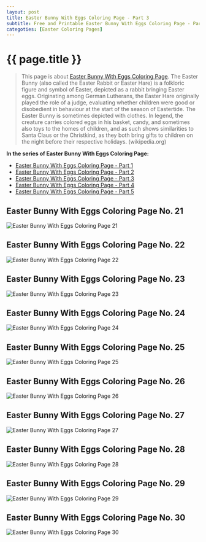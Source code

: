 ```yaml
---
layout: post
title: Easter Bunny With Eggs Coloring Page - Part 3
subtitle: Free and Printable Easter Bunny With Eggs Coloring Page - Part 3
categoties: [Easter Coloring Pages]
---
```

{{ page.title }}
================
> This page is about [Easter Bunny With Eggs Coloring Page](https://hoanghabelle.github.io/). The Easter Bunny (also called the Easter Rabbit or Easter Hare) is a folkloric figure and symbol of Easter, depicted as a rabbit bringing Easter eggs. Originating among German Lutherans, the Easter Hare originally played the role of a judge, evaluating whether children were good or disobedient in behaviour at the start of the season of Eastertide. The Easter Bunny is sometimes depicted with clothes. In legend, the creature carries colored eggs in his basket, candy, and sometimes also toys to the homes of children, and as such shows similarities to Santa Claus or the Christkind, as they both bring gifts to children on the night before their respective holidays. (wikipedia.org)

**In the series of Easter Bunny With Eggs Coloring Page:**

* [Easter Bunny With Eggs Coloring Page - Part 1](https://hoanghabelle.github.io/2017/11/11/Easter-Bunny-With-Eggs-Coloring-Page-part-1.html)
* [Easter Bunny With Eggs Coloring Page - Part 2](https://hoanghabelle.github.io/2017/11/11/Easter-Bunny-With-Eggs-Coloring-Page-part-2.html)
* [Easter Bunny With Eggs Coloring Page - Part 3](https://hoanghabelle.github.io/2017/11/11/Easter-Bunny-With-Eggs-Coloring-Page-part-3.html)
* [Easter Bunny With Eggs Coloring Page - Part 4](https://hoanghabelle.github.io/2017/11/11/Easter-Bunny-With-Eggs-Coloring-Page-part-4.html)
* [Easter Bunny With Eggs Coloring Page - Part 5](https://hoanghabelle.github.io/2017/11/11/Easter-Bunny-With-Eggs-Coloring-Page-part-5.html)
## Easter Bunny With Eggs Coloring Page No. 21
![Easter Bunny With Eggs Coloring Page 21](https://hoanghabelle.github.io/img1/Easter-Bunny-With-Eggs-Coloring-Page%20(21).jpg "Easter Bunny With Eggs Coloring Page 21")

## Easter Bunny With Eggs Coloring Page No. 22
![Easter Bunny With Eggs Coloring Page 22](https://hoanghabelle.github.io/img1/Easter-Bunny-With-Eggs-Coloring-Page%20(22).jpg "Easter Bunny With Eggs Coloring Page 22")

## Easter Bunny With Eggs Coloring Page No. 23
![Easter Bunny With Eggs Coloring Page 23](https://hoanghabelle.github.io/img1/Easter-Bunny-With-Eggs-Coloring-Page%20(23).jpg "Easter Bunny With Eggs Coloring Page 23")

## Easter Bunny With Eggs Coloring Page No. 24
![Easter Bunny With Eggs Coloring Page 24](https://hoanghabelle.github.io/img1/Easter-Bunny-With-Eggs-Coloring-Page%20(24).jpg "Easter Bunny With Eggs Coloring Page 24")

<script async src="//pagead2.googlesyndication.com/pagead/js/adsbygoogle.js"></script><ins class="adsbygoogle" style="display:block" data-ad-format="fluid" data-ad-layout-key="-8i+1w-dq+e9+ft" data-ad-client="ca-pub-6753140515841889" data-ad-slot="6190446671"></ins> <script> (adsbygoogle = window.adsbygoogle || []).push({}); </script>

## Easter Bunny With Eggs Coloring Page No. 25
![Easter Bunny With Eggs Coloring Page 25](https://hoanghabelle.github.io/img1/Easter-Bunny-With-Eggs-Coloring-Page%20(25).jpg "Easter Bunny With Eggs Coloring Page 25")

## Easter Bunny With Eggs Coloring Page No. 26
![Easter Bunny With Eggs Coloring Page 26](https://hoanghabelle.github.io/img1/Easter-Bunny-With-Eggs-Coloring-Page%20(26).jpg "Easter Bunny With Eggs Coloring Page 26")

## Easter Bunny With Eggs Coloring Page No. 27
![Easter Bunny With Eggs Coloring Page 27](https://hoanghabelle.github.io/img1/Easter-Bunny-With-Eggs-Coloring-Page%20(27).jpg "Easter Bunny With Eggs Coloring Page 27")

## Easter Bunny With Eggs Coloring Page No. 28
![Easter Bunny With Eggs Coloring Page 28](https://hoanghabelle.github.io/img1/Easter-Bunny-With-Eggs-Coloring-Page%20(28).jpg "Easter Bunny With Eggs Coloring Page 28")

<script async src="//pagead2.googlesyndication.com/pagead/js/adsbygoogle.js"></script><ins class="adsbygoogle" style="display:block" data-ad-format="fluid" data-ad-layout-key="-8i+1w-dq+e9+ft" data-ad-client="ca-pub-6753140515841889" data-ad-slot="6190446671"></ins> <script> (adsbygoogle = window.adsbygoogle || []).push({}); </script>

## Easter Bunny With Eggs Coloring Page No. 29
![Easter Bunny With Eggs Coloring Page 29](https://hoanghabelle.github.io/img1/Easter-Bunny-With-Eggs-Coloring-Page%20(29).jpg "Easter Bunny With Eggs Coloring Page 29")

## Easter Bunny With Eggs Coloring Page No. 30
![Easter Bunny With Eggs Coloring Page 30](https://hoanghabelle.github.io/img1/Easter-Bunny-With-Eggs-Coloring-Page%20(30).jpg "Easter Bunny With Eggs Coloring Page 30")

